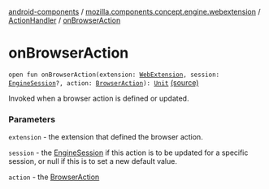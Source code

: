 [android-components](../../index.md) / [mozilla.components.concept.engine.webextension](../index.md) / [ActionHandler](index.md) / [onBrowserAction](./on-browser-action.md)

# onBrowserAction

`open fun onBrowserAction(extension: `[`WebExtension`](../-web-extension/index.md)`, session: `[`EngineSession`](../../mozilla.components.concept.engine/-engine-session/index.md)`?, action: `[`BrowserAction`](../-browser-action/index.md)`): `[`Unit`](https://kotlinlang.org/api/latest/jvm/stdlib/kotlin/-unit/index.html) [(source)](https://github.com/mozilla-mobile/android-components/blob/master/components/concept/engine/src/main/java/mozilla/components/concept/engine/webextension/WebExtension.kt#L154)

Invoked when a browser action is defined or updated.

### Parameters

`extension` - the extension that defined the browser action.

`session` - the [EngineSession](../../mozilla.components.concept.engine/-engine-session/index.md) if this action is to be updated for a
specific session, or null if this is to set a new default value.

`action` - the [BrowserAction](../-browser-action/index.md)